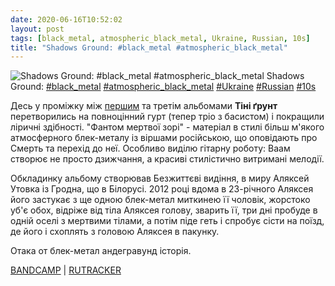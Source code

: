 ```yaml
---
date: 2020-06-16T10:52:02
layout: post
tags: [black_metal, atmospheric_black_metal, Ukraine, Russian, 10s]
title: "Shadows Ground: #black_metal #atmospheric_black_metal"
---
```

![Shadows Ground: #black_metal #atmospheric_black_metal](https://res.cloudinary.com/vast-space-unexplored/image/upload/photos/photo_996_16-06-2020_10-52-02.jpg)
Shadows Ground: [#black_metal](/tags/#black_metal) [#atmospheric_black_metal](/tags/#atmospheric_black_metal) [#Ukraine](/tags/#Ukraine) [#Russian](/tags/#Russian) [#10s](/tags/#10s)

Десь у проміжку між [першим](/2020-02-29-shadows-ground--atmospheric-black-metal-black-metal) та третім альбомами **Тіні ґрунт** перетворились на повноцінний гурт (тепер тріо з басистом) і покращили ліричні здібності. &quot;Фантом мертвої зорі&quot; - матеріал в стилі більш м&#39;якого атмосферного блек-металу із віршами російською, що оповідають про Смерть та перехід до неї. Особливо виділю гітарну роботу: Ваам створює не просто дзижчання, а красиві стилістично витримані мелодії.

Обкладинку альбому створював Безжиттєві видіння, в миру Аляксей Утовка із Гродна, що в Білорусі. 2012 році вдома в 23-річного Аляксея його застукає з ще одною блек-метал миткинею її чоловік, жорстоко уб&#39;є обох, відріже від тіла Аляксея голову, зварить її, три дні пробуде в одній оселі з мертвими тілами, а потім піде геть і спробує сісти на поїзд, де його і схоплять з головою Аляксея в пакунку.

Отака от блек-метал андегравунд історія.

[BANDCAMP](https://shadowsgroundofficial.bandcamp.com/album/phantom-of-dead-star) \| [RUTRACKER](https://rutracker.org/forum/viewtopic.php?t=2122258)